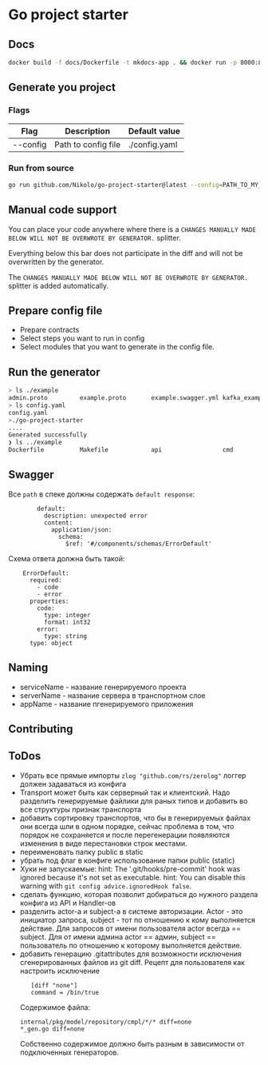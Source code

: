 # Go project starter

## Docs

```bash
docker build -f docs/Dockerfile -t mkdocs-app . && docker run -p 8000:8000 -v $(pwd):/docs mkdocs-app
```

## Generate you project

### Flags

| Flag     | Description         | Default value |
|----------|---------------------|---------------|
| --config | Path to config file | ./config.yaml |

### Run from source

```bash
go run github.com/Nikolo/go-project-starter@latest --config=PATH_TO_MY_CONFIG.yaml
```

## Manual code support

You can place your code anywhere where there is a `CHANGES MANUALLY MADE BELOW WILL NOT BE OVERWROTE BY GENERATOR.`
splitter.

Everything below this bar does not participate in the diff and will not be overwritten by the generator.

The `CHANGES MANUALLY MADE BELOW WILL NOT BE OVERWROTE BY GENERATOR.` splitter is added automatically.

## Prepare config file

- Prepare contracts
- Select steps you want to run in config
- Select modules that you want to generate in the config file.

## Run the generator

```bash
> ls ./example
admin.proto         example.proto       example.swagger.yml kafka_example.proto
> ls config.yaml
config.yaml
>./go-project-starter
....
Generated successfully
❯ ls ../example
Dockerfile          Makefile            api                 cmd                 configs             docker-compose.yaml go.mod              go.sum              internal            pkg                 scripts
```

## Swagger

Все `path` в спеке должны содержать `default response`:

```
        default:
          description: unexpected error
          content:
            application/json:
              schema:
                $ref: '#/components/schemas/ErrorDefault'
```

Схема ответа должна быть такой:

```
    ErrorDefault:
      required:
        - code
        - error
      properties:
        code:
          type: integer
          format: int32
        error:
          type: string
      type: object
```

## Naming

- serviceName - название генерируемого проекта
- serverName - название сервера в транспортном слое
- appName - название пгенерируемого приложения

## Contributing

## ToDos

- Убрать все прямые импорты `zlog "github.com/rs/zerolog"` логгер должен задаваться из конфига
- Transport может быть как серверный так и клиентский. Надо разделить генерируемые файлики для раных типов и добавить во все структуры признак транспорта
- добавить сортировку транспортов, что бы в генерируемых файлах они всегда шли в одном порядке, сейчас проблема в том, что порядок не сохраняется и после перегенерации появляются изменения в виде перестановки строк местами.
- переименовать папку public в static
- убрать под флаг в конфиге использование папки public (static)
- Хуки не запускаемые:
  hint: The '.git/hooks/pre-commit' hook was ignored because it's not set as executable.
  hint: You can disable this warning with `git config advice.ignoredHook false`.
- сделать функцию, которая позволит добираться до нужного раздела конфига из API и Handler-ов
- разделить actor-а и subject-а в системе авторизации. Actor - это инициатор запроса, subject - тот по отношению к кому выполняется действие. Для запросов от имени пользователя actor всегда == subject. Для от имени админа actor == админ, subject == пользователь по отношению к которому выполняется действие.
- добавить генерацию .gitattributes для возможности исключения сгенерированных файлов из git diff. Рецепт для пользователя как настроить исключение 
  ```
     [diff "none"]
     command = /bin/true
  ```
  Содержимое файла:
  ```
  internal/pkg/model/repository/cmpl/*/* diff=none
  *_gen.go diff=none
  ```
  Собственно содержимое должно быть разным в зависимости от подключенных генераторов.
